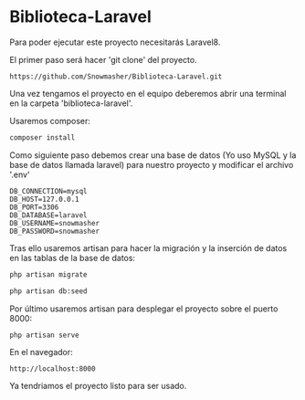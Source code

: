 # Biblioteca-Laravel


Para poder ejecutar este proyecto necesitarás Laravel8.

El primer paso será hacer 'git clone' del proyecto.
```
https://github.com/Snowmasher/Biblioteca-Laravel.git
```

Una vez tengamos el proyecto en el equipo deberemos abrir una terminal en la carpeta 'biblioteca-laravel'.

Usaremos composer:

```bash
composer install
```

Como siguiente paso debemos crear una base de datos (Yo uso MySQL y la base de datos llamada laravel) para nuestro proyecto y modificar el archivo '.env'

```
DB_CONNECTION=mysql
DB_HOST=127.0.0.1
DB_PORT=3306
DB_DATABASE=laravel
DB_USERNAME=snowmasher
DB_PASSWORD=snowmasher
```

Tras ello usaremos artisan para hacer la migración y la inserción de datos en las tablas de la base de datos:

```bash
php artisan migrate
```

```bash
php artisan db:seed
```
Por último usaremos artisan para desplegar el proyecto sobre el puerto 8000:

```bash
php artisan serve
```

En el navegador: 
```
http://localhost:8000
```

Ya tendriamos el proyecto listo para ser usado.
